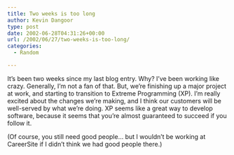 ```yaml
---
title: Two weeks is too long
author: Kevin Dangoor
type: post
date: 2002-06-28T04:31:26+00:00
url: /2002/06/27/two-weeks-is-too-long/
categories:
  - Random

---
```

It&#8217;s been two weeks since my last blog entry. Why? I&#8217;ve been working like crazy. Generally, I&#8217;m not a fan of that. But, we&#8217;re finishing up a major project at work, and starting to transition to Extreme Programming (XP). I&#8217;m really excited about the changes we&#8217;re making, and I think our customers will be well-served by what we&#8217;re doing. XP seems like a great way to develop software, because it seems that you&#8217;re almost guaranteed to succeed if you follow it.
  
<!--more-->


  
(Of course, you still need good people&#8230; but I wouldn&#8217;t be working at CareerSite if I didn&#8217;t think we had good people there.)